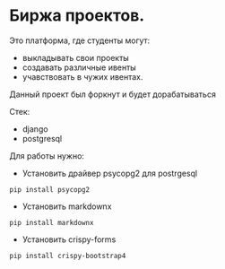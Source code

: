 # Биржа проектов. 
Это платформа, где студенты могут: 
- выкладывать свои проекты 
- создавать различные ивенты
- учавствовать в чужих ивентах.

Данный проект был форкнут и будет дорабатываться

Стек:
- django
- postgresql

Для работы нужно:

- Установить драйвер psycopg2 для postrgesql
```
pip install psycopg2
```
- Установить markdownx
```
pip install markdownx
```
- Установить crispy-forms 
```
pip install crispy-bootstrap4
```